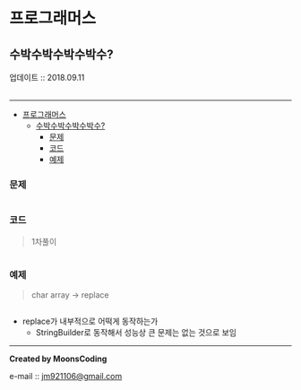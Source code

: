 # 프로그래머스
## 수박수박수박수박수?
<div class="pull-right">  업데이트 :: 2018.09.11 </div><br>

---

<!-- @import "[TOC]" {cmd="toc" depthFrom=1 depthTo=6 orderedList=false} -->
<!-- code_chunk_output -->

* [프로그래머스](#프로그래머스)
	* [수박수박수박수박수?](#수박수박수박수박수)
		* [문제](#문제)
		* [코드](#코드)
		* [예제](#예제)

<!-- /code_chunk_output -->

### 문제

```

```

### 코드

> 1차풀이

```java

```

### 예제

> char array -> replace

```java

```

- replace가 내부적으로 어떡게 동작하는가
  - StringBuilder로 동작해서 성능상 큰 문제는 없는 것으로 보임

---

**Created by MoonsCoding**

e-mail :: jm921106@gmail.com
